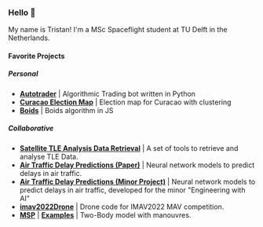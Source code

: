 ### Hello 👋

My name is Tristan! I'm a MSc Spaceflight student at TU Delft in the Netherlands.

#### Favorite Projects

##### Personal
- **[Autotrader](https://github.com/tristandijkstra/Autotrader)** | Algorithmic Trading bot written in Python
- **[Curacao Election Map](https://github.com/tristandijkstra/CuracaoMapDataScience)** | Election map for Curacao with clustering
- **[Boids](https://github.com/ConstantinosAr/Air-traffic-delays-prediction-model)** | Boids algorithm in JS

##### Collaborative
- **[Satellite TLE Analysis Data Retrieval](https://github.com/tristandijkstra/SmallObjectTracking)** | A set of tools to retrieve and analyse TLE Data.
- **[Air Traffic Delay Predictions (Paper)](https://github.com/junzis/atdelay)** | Neural network models to predict delays in air traffic.
- **[Air Traffic Delay Predictions (Minor Project)](https://github.com/ConstantinosAr/Air-traffic-delays-prediction-model)** | Neural network models to predict delays in air traffic, developed for the minor "Engineering with AI"
- **[imav2022Drone](https://github.com/tristandijkstra/imav2022)** | Drone code for IMAV2022 MAV competition.
- **[MSP](https://github.com/tristandijkstra/msp)** | **[Examples](https://github.com/tristandijkstra/msp-examples)** | Two-Body model with manouvres.






<!--
**tristandijkstra/tristandijkstra** is a ✨ _special_ ✨ repository because its `README.md` (this file) appears on your GitHub profile.

Here are some ideas to get you started:

- 🔭 I’m currently working on ...
- 🌱 I’m currently learning ...
- 👯 I’m looking to collaborate on ...
- 🤔 I’m looking for help with ...
- 💬 Ask me about ...
- 📫 How to reach me: ...
- 😄 Pronouns: ...
- ⚡ Fun fact: ...
-->
